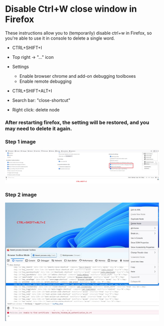 # Disable Ctrl+W close window in Firefox

These instructions allow you to (temporarily) disable ctrl+w in Firefox, so you're able to use it in console to delete a single word.

- CTRL+SHIFT+I  
- Top right -> "..." icon  
- Settings  
  - Enable browser chrome and add-on debugging toolboxes  
  - Enable remote debugging  

- CTRL+SHIFT+ALT+I  
- Search bar: "close-shortcut"  
- Right click: delete node  

### After restarting firefox, the setting will be restored, and you may need to delete it again.

### Step 1 image
![Step 1](STEP1.jpg)  

### Step 2 image
![Step 2](STEP2.jpg)  
